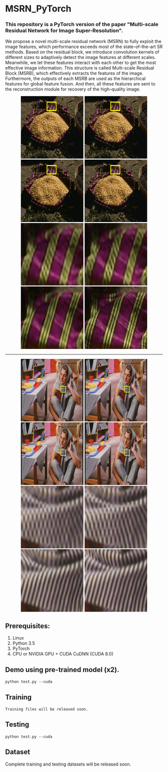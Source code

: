 # MSRN_PyTorch
### This repository is a PyTorch version of the paper "Multi-scale Residual Network for Image Super-Resolution".

We propose a novel multi-scale residual network (MSRN) to fully exploit the image features, which performance exceeds most of the state-of-the-art SR methods. 
Based on the residual block, we introduce convolution kernels of different sizes to adaptively detect the image features at different scales. 
Meanwhile, we let these features interact with each other to get the most effective image information. 
This structure is called Multi-scale Residual Block (MSRB), which effectively extracts the features of the image. 
Furthermore, the outputs of each MSRB are used as the hierarchical features for global feature fusion. 
And then, all these features are sent to the reconstruction module for recovery of the high-quality image. 



<p align="center">
<img src="Results/mark_58060_x2_Aplus.png" width="200px" height="200px"/> <img src="Results/mark_58060_x2_LapSRN.png" width="200px" height="200px"/>  <img src="Results/mark_58060_2x.png" width="200px" height="200px"/>  <img src="Results/mark_58060_x2_GT.png" width="200px" height="200px"/> 
<img src="Results/58060_x2_Aplus.png" width="200px" height="200px"/> <img src="Results/58060_x2_LapSRN.png" width="200px" height="200px"/>  <img src="Results/58060_2x.png" width="200px" height="200px"/>  <img src="Results/58060_x2_GT.png" width="200px" height="200px"/>
</p>

---------------------

<p align="center">
<img src="Results/mark_barbara_x2_Aplus.png" width="200px" height="200px"/> <img src="Results/mark_barbara_x2_LapSRN.png" width="200px" height="200px"/>  <img src="Results/mark_barbara_2x_MSRN.png" width="200px" height="200px"/>  <img src="Results/mark_barbara_x2_GT.png" width="200px" height="200px"/> 
<img src="Results/barbara_x2_Aplus.png" width="200px" height="200px"/> <img src="Results/barbara_x2_LapSRN.png" width="200px" height="200px"/>  <img src="Results/barbara_2x_MSRN.png" width="200px" height="200px"/>  <img src="Results/barbara_x2_GT.png" width="200px" height="200px"/>
</p>


## Prerequisites:
1. Linux
2. Python 3.5
3. PyTorch
3. CPU or NVIDIA GPU + CUDA CuDNN (CUDA 8.0)
 
   
## Demo using pre-trained model (x2).
	python test.py --cuda


## Training
	Training files will be released soon.
## Testing
	python test.py --cuda   

## Dataset
Complete training and testing datasets will be released soon.
